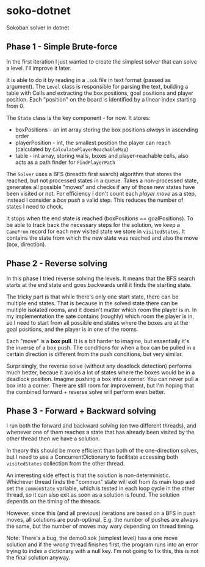 # soko-dotnet
Sokoban solver in dotnet

## Phase 1 - Simple Brute-force

In the first iteration I just wanted to create the simplest solver that can solve a level. I'll improve it later.

It is able to do it by reading in a `.sok` file in text format (passed as argument).
The `Level` class is responsible for parsing the text, building a table with Cells and extracting the box positions, 
goal positions and player position. Each "position" on the board is identified by a linear index starting from 0.


The `State` class is the key component - for now. It stores:
- boxPositions - an int array storing the box positions *always* in ascending order
- playerPosition - int, the smallest position the player can reach (calculated by `CalculatePlayerReachableMap`)
- table - int array, storing walls, boxes and player-reachable cells, also acts as a path finder for `FindPlayerPath`

The `Solver` uses a BFS (breadth first search) algorithm that stores the reached, but not processed states in a queue.
Takes a non-processed state, generates all possible "moves" and checks if any of those new states have been visited or not.
For efficiency I don't count each *player move* as a step, instead I consider a *box push* a valid step. 
This reduces the number of states I need to check. 

It stops when the end state is reached (boxPositions == goalPositions). To be able to track back the necessary steps for
the solution, we keep a `CameFrom` record for each new visited state we store in `visitedStates`. It contains the state
from which the new state was reached and also the move (box, direction).

## Phase 2 - Reverse solving

In this phase I tried reverse solving the levels. It means that the BFS search starts at the end state and goes backwards
until it finds the starting state.

The tricky part is that while there's only one start state, there can be multiple end states. That is because in the 
solved state there can be multiple isolated rooms, and it doesn't matter which room the player is in.
In my implementation the sate contains (roughly) which room the player is in, so I need to start from all possible end states
where the boxes are at the goal positions, and the player is in one of the rooms.

Each "move" is a **box pull**. It is a bit harder to imagine, but essentially it's the inverse of a box push. The conditions
for when a box can be pulled in a certain direction is different from the push conditions, but very similar.

Surprisingly, the reverse solve (without any deadlock detection) performs much better, becaue it avoids a lot of states where
the boxes would be in a deadlock position. Imagine pushing a box into a corner. You can never pull a box into a corner.
There are still room for improvement, but I'm hoping that the combined forward + reverse solve will perform even better.

## Phase 3 - Forward + Backward solving

I run both the forward and backward solving (on two different threads), and whenever one of them reaches a state that has
already been visited by the other thread then we have a solution. 

In theory this should be more efficient than both of the one-direction solves, but I need to use a ConcurrentDictionary to
facilitate accessing both `visitedStates` collection from the other thread.

An interesting side effect is that the solution is non-deterministic. Whichever thread finds the "common" state will exit 
from its main loop and set the `commonState` variable, which is tested in each loop cycle in the other thread, so it can
also exit as soon as a solution is found. The solution depends on the timing of the threads. 

However, since this (and all previous) iterations are based on a BFS in push moves, all solutions are push-optimal.
E.g. the number of pushes are always the same, but the number of moves may wary depending on thread timing.

Note: There's a bug, the demo0.sok (simplest level) has a one move solution and if the *wrong* thread finishes first, 
the program runs into an error trying to index a dictionary with a null key. I'm not going to fix this, this is not the 
final solution anyway.